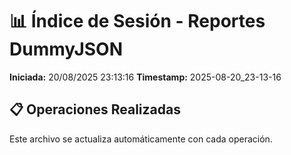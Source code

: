 # 📊 Índice de Sesión - Reportes DummyJSON

**Iniciada:** 20/08/2025 23:13:16
**Timestamp:** 2025-08-20_23-13-16

## 📋 Operaciones Realizadas

Este archivo se actualiza automáticamente con cada operación.

